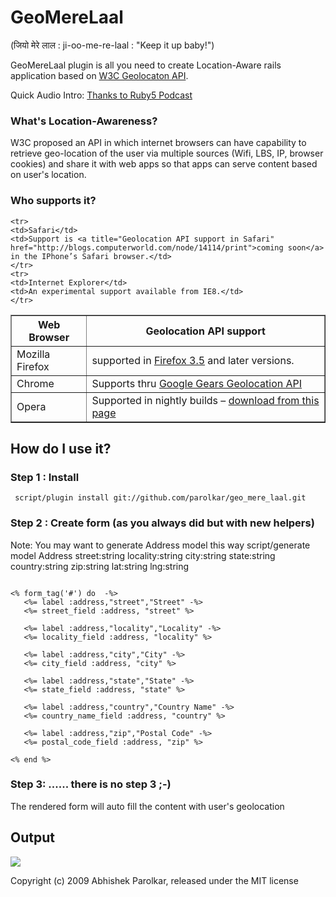 GeoMereLaal   
===========
(जियो मेरे लाल : ji-oo-me-re-laal : "Keep it up baby!")

  GeoMereLaal plugin is all you need to create Location-Aware rails application based on   [W3C Geolocaton API](http://dev.w3.org/geo/api/spec-source.html "W3C draft for geolocation api"). 

Quick Audio Intro: [Thanks to Ruby5 Podcast](http://ruby5.envylabs.com/episodes/22-episode-21-october-23-2009/stories/173-geomerelaal-geolocation-plugin-for-rails "They pronounced जियो मेरे लाल so well")

 
### What's Location-Awareness?
   W3C proposed an API in which internet browsers can have capability to retrieve geo-location of the user via multiple sources (Wifi, LBS, IP, browser cookies) and share it with web apps so that apps can serve content based on user's location.    

### Who supports it? 
<table border="1">
  <tbody>
   <tr>
     <th>Web Browser</th>
     <th>Geolocation API support</th>
   </tr>
   <tr>
   <td>Mozilla Firefox</td>

   <td>supported in <a title="browser support" href="http://www.mozilla.com/en-US/firefox/geolocation/">Firefox 3.5</a> and later 	versions.</td>
	</tr>
	<tr>
	<td>Chrome</td>
	<td>Supports thru <a title="Google gears Geolocation API specification" href="http://code.google.com/apis/gears/api_geolocation.html">Google Gears Geolocation API</a></td>
	</tr>
	<tr>
	<td>Opera</td>
	<td>Supported in nightly builds – <a title="Operal Geolocation supported version - download page" href="http://labs.opera.com/news/2009/03/26/">download from this page</a></td>
	</tr>

	<tr>
	<td>Safari</td>
	<td>Support is <a title="Geolocation API support in Safari" href="http://blogs.computerworld.com/node/14114/print">coming soon</a> in the IPhone’s Safari browser.</td>
	</tr>
	<tr>
	<td>Internet Explorer</td>
	<td>An experimental support available from IE8.</td>
	</tr>            
  </tbody>
</table>



How do I use it?
----------------
### Step 1 : Install
<pre><code> script/plugin install git://github.com/parolkar/geo_mere_laal.git </code></pre> 
### Step 2 : Create form (as you always did but with new helpers) 
Note: You may want to generate Address model this way script/generate model Address street:string locality:string city:string state:string country:string zip:string lat:string lng:string

<pre><code>   
<% form_tag('#') do  -%>
   <%= label :address,"street","Street" -%>
   <%= street_field :address, "street" %>    
	
   <%= label :address,"locality","Locality" -%>
   <%= locality_field :address, "locality" %>  

   <%= label :address,"city","City" -%>
   <%= city_field :address, "city" %>  

   <%= label :address,"state","State" -%> 
   <%= state_field :address, "state" %>      

   <%= label :address,"country","Country Name" -%>
   <%= country_name_field :address, "country" %>

   <%= label :address,"zip","Postal Code" -%>
   <%= postal_code_field :address, "zip" %>
    
<% end %> 
</code></pre>
	
### Step 3: ...... there is no step 3 ;-) 
The rendered form will auto fill the content with user's geolocation   

Output
------ 
   
<div class="image">        
          <img src="/parolkar/geo_mere_laal/raw/master/docs/geo_mere_laal.png"/>
</div>

Copyright (c) 2009 Abhishek Parolkar, released under the MIT license
